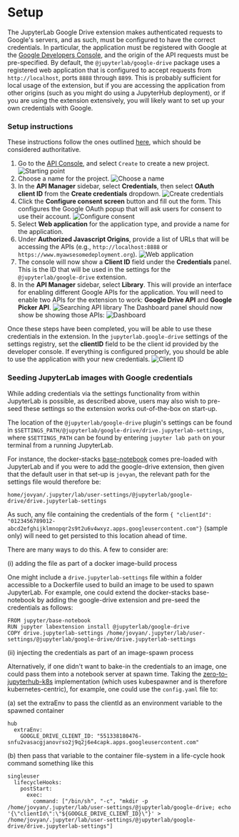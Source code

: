 # Setup

The JupyterLab Google Drive extension makes authenticated requests to Google's servers,
and as such, must be configured to have the correct credentials.
In particular, the application must be registered with Google at the
[Google Developers Console](https://console.developers.google.com),
and the origin of the API requests must be pre-specified.
By default, the `@jupyterlab/google-drive` package uses a registered web application
that is configured to accept requests from `http://localhost`, ports `8888` through `8899`.
This is probably sufficient for local usage of the extension,
but if you are accessing the application from other origins
(such as you might do using a JupyterHub deployment),
or if you are using the extension extensively,
you will likely want to set up your own credentials with Google.

### Setup instructions

These instructions follow the ones outlined [here](https://developers.google.com/identity/sign-in/web/devconsole-project),
which should be considered authoritative.

1.  Go to the [API Console](https://console.developers.google.com/projectselector/apis/library),
    and select `Create` to create a new project.
    ![Starting point](images/start.png)
2.  Choose a name for the project.
    ![Choose a name](images/name.png)
3.  In the **API Manager** sidebar, select **Credentials**, then select **OAuth client ID** from the **Create credentials** dropdown.
    ![Create credentials](images/credentials.png)
4.  Click the **Configure consent screen** button and fill out the form. This configures the Google OAuth popup that will ask users for consent to use their account.
    ![Configure consent](images/consent.png)
5.  Select **Web application** for the application type, and provide a name for the application.
6.  Under **Authorized Javascript Origins**, provide a list of URLs that will be accessing the APIs (e.g., `http://localhost:8888` or `https://www.myawsesomedeployment.org`).
    ![Web application](images/webapp.png)
7.  The console will now show a **Client ID** field under the **Credentials** panel. This is the ID that will be used in the settings for the `@jupyterlab/google-drive` extension.
8.  In the **API Manager** sidebar, select **Library**. This will provide an interface for enabling different Google APIs for the application. You will need to enable two APIs for the extension to work: **Google Drive API** and **Google Picker API**.
    ![Searching API library](images/library.png)
    The Dashboard panel should now show be showing those APIs:
    ![Dashboard](images/dashboard.png)

Once these steps have been completed, you will be able to use these credentials in the extension.
In the `jupyterlab.google-drive` settings of the settings registry, set the **clientID** field to be the client id provided by the developer console. If everything is configured properly, you should be able to use the application with your new credentials.
![Client ID](images/clientid.png)

### Seeding JupyterLab images with Google credentials

While adding credentials via the settings functionality from within JupyterLab is possible, as described above, users may also wish to pre-seed these settings so the extension works out-of-the-box on start-up.

The location of the `@jupyterlab/google-drive` plugin's settings can be found in `$SETTINGS_PATH/@jupyterlab/google-drive/drive.jupyterlab-settings`, where `$SETTINGS_PATH` can be found by entering `jupyter lab path` on your terminal from a running JupyterLab.

For instance, the docker-stacks [base-notebook](https://github.com/jupyter/docker-stacks/blob/master/base-notebook/Dockerfile) comes pre-loaded with JupyterLab and if you were to add the google-drive extension, then given that the default user in that set-up is `jovyan`, the relevant path for the settings file would therefore be:

`home/jovyan/.jupyter/lab/user-settings/@jupyterlab/google-drive/drive.jupyterlab-settings`

As such, any file containing the credentials of the form `{ "clientId": "0123456789012-abcd2efghijklmnopqr2s9t2u6v4wxyz.apps.googleusercontent.com"}` (sample only) will need to get persisted to this location ahead of time.

There are many ways to do this. A few to consider are:

(i) adding the file as part of a docker image-build process

One might include a `drive.jupyterlab-settings` file within a folder accessible to a Dockerfile used to build an image to be used to spawn JupyterLab. For example, one could extend the docker-stacks base-notebook by adding the google-drive extension and pre-seed the credentials as follows:

```
FROM jupyter/base-notebook
RUN jupyter labextension install @jupyterlab/google-drive
COPY drive.jupyterlab-settings /home/jovyan/.jupyter/lab/user-settings/@jupyterlab/google-drive/drive.jupyterlab-settings
```

(ii) injecting the credentials as part of an image-spawn process

Alternatively, if one didn't want to bake-in the credentials to an image, one could pass them into a notebook server at spawn time. Taking the [zero-to-jupyterhub-k8s](https://github.com/jupyterhub/zero-to-jupyterhub-k8s) implementation (which uses kubespawner and is therefore kubernetes-centric), for example, one could use the `config.yaml` file to:

(a) set the extraEnv to pass the clientId as an environment variable to the spawned container

```
hub
  extraEnv:
    GOOGLE_DRIVE_CLIENT_ID: "551338180476-snfu2vasacgjanovrso2j9q2j6e4capk.apps.googleusercontent.com"
```

(b) then pass that variable to the container file-system in a life-cycle hook command something like this

```
singleuser
  lifecycleHooks:
    postStart:
      exec:
        command: ["/bin/sh", "-c", "mkdir -p /home/jovyan/.jupyter/lab/user-settings/@jupyterlab/google-drive; echo '{\"clientId\":\"${GOOGLE_DRIVE_CLIENT_ID}\"}' > /home/jovyan/.jupyter/lab/user-settings/@jupyterlab/google-drive/drive.jupyterlab-settings"]
```
